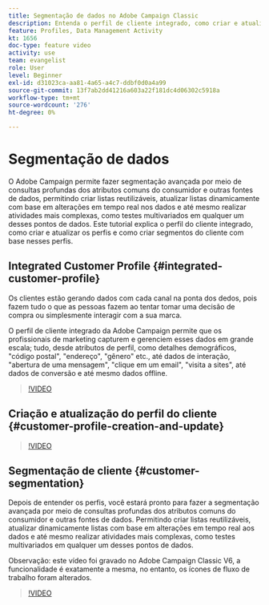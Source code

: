 ```yaml
---
title: Segmentação de dados no Adobe Campaign Classic
description: Entenda o perfil de cliente integrado, como criar e atualizar os perfis e como criar segmentos de clientes com base nesses perfis.
feature: Profiles, Data Management Activity
kt: 1656
doc-type: feature video
activity: use
team: evangelist
role: User
level: Beginner
exl-id: d31023ca-aa81-4a65-a4c7-ddbf0d0a4a99
source-git-commit: 13f7ab2dd41216a603a22f181dc4d06302c5918a
workflow-type: tm+mt
source-wordcount: '276'
ht-degree: 0%

---
```


# Segmentação de dados

O Adobe Campaign permite fazer segmentação avançada por meio de consultas profundas dos atributos comuns do consumidor e outras fontes de dados, permitindo criar listas reutilizáveis, atualizar listas dinamicamente com base em alterações em tempo real nos dados e até mesmo realizar atividades mais complexas, como testes multivariados em qualquer um desses pontos de dados. Este tutorial explica o perfil do cliente integrado, como criar e atualizar os perfis e como criar segmentos do cliente com base nesses perfis.

## Integrated Customer Profile {#integrated-customer-profile}

Os clientes estão gerando dados com cada canal na ponta dos dedos, pois fazem tudo o que as pessoas fazem ao tentar tomar uma decisão de compra ou simplesmente interagir com a sua marca.

O perfil de cliente integrado da Adobe Campaign permite que os profissionais de marketing capturem e gerenciem esses dados em grande escala; tudo, desde atributos de perfil, como detalhes demográficos, &quot;código postal&quot;, &quot;endereço&quot;, &quot;gênero&quot; etc., até dados de interação, &quot;abertura de uma mensagem&quot;, &quot;clique em um email&quot;, &quot;visita a sites&quot;, até dados de conversão e até mesmo dados offline.

>[!VIDEO](https://video.tv.adobe.com/v/23629?quality=12&learn=on)

## Criação e atualização do perfil do cliente {#customer-profile-creation-and-update}

>[!VIDEO](https://video.tv.adobe.com/v/23632?quality=12&learn=on)

## Segmentação de cliente  {#customer-segmentation}

Depois de entender os perfis, você estará pronto para fazer a segmentação avançada por meio de consultas profundas dos atributos comuns do consumidor e outras fontes de dados. Permitindo criar listas reutilizáveis, atualizar dinamicamente listas com base em alterações em tempo real aos dados e até mesmo realizar atividades mais complexas, como testes multivariados em qualquer um desses pontos de dados.

Observação: este vídeo foi gravado no Adobe Campaign Classic V6, a funcionalidade é exatamente a mesma, no entanto, os ícones de fluxo de trabalho foram alterados.

>[!VIDEO](https://video.tv.adobe.com/v/23635?quality=12&learn=on)

